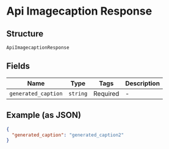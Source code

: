 
# Api Imagecaption Response

## Structure

`ApiImagecaptionResponse`

## Fields

| Name | Type | Tags | Description |
|  --- | --- | --- | --- |
| `generated_caption` | `string` | Required | - |

## Example (as JSON)

```json
{
  "generated_caption": "generated_caption2"
}
```

